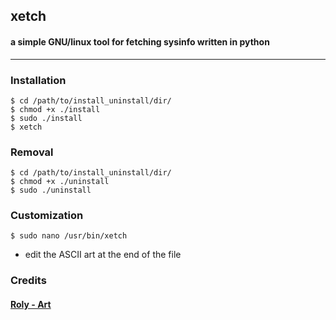 ## xetch
#### a simple GNU/linux tool for fetching sysinfo written in python
***
### Installation
```
$ cd /path/to/install_uninstall/dir/
$ chmod +x ./install
$ sudo ./install
$ xetch
```

### Removal
```
$ cd /path/to/install_uninstall/dir/
$ chmod +x ./uninstall
$ sudo ./uninstall
```

### Customization
```
$ sudo nano /usr/bin/xetch
```
- edit the ASCII art at the end of the file


### Credits
#### [Roly - Art](https://roly.neocities.org/)
